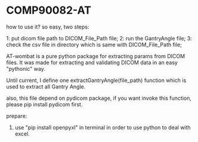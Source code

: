 # COMP90082-AT


how to use it?
so easy, two steps:

1: put dicom file path to DICOM_File_Path file;
2: run the GantryAngle file;
3: check the csv file in directory which is same with DICOM_File_Path file;

AT-wombat is a pure python package for extracting params from DICOM files. 
It was made for extracting and validating DICOM data in an easy "pythonic" way.  


Until current,
I define one extractGantryAngle(file_path) function which is used to extract all Gantry Angle.

also, this file depend on pydicom package,
if you want invoke this function, 
please pip install pydicom first.  
 
 
 prepare:
 
 1. use "pip install openpyxl" in terminal in order to use python to deal with excel.
 
  